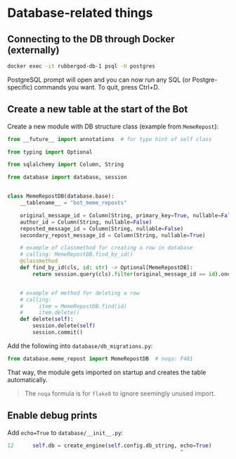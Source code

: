 # Database-related things

## Connecting to the DB through Docker (externally)

```bash
docker exec -it rubbergod-db-1 psql -U postgres
```

PostgreSQL prompt will open and you can now run any SQL (or Postgre-specific) commands you want. To quit, press Ctrl+D.

## Create a new table at the start of the Bot

Create a new module with DB structure class (example from `MemeRepost`):

```python
from __future__ import annotations  # for type hint of self class

from typing import Optional

from sqlalchemy import Column, String

from database import database, session


class MemeRepostDB(database.base):
    __tablename__ = "bot_meme_reposts"

    original_message_id = Column(String, primary_key=True, nullable=False, unique=True)
    author_id = Column(String, nullable=False)
    reposted_message_id = Column(String, nullable=False)
    secondary_repost_message_id = Column(String, nullable=True)

    # example of classmethod for creating a row in database
    # calling: MemeRepostDB.find_by_id()
    @classmethod
    def find_by_id(cls, id: str) -> Optional[MemeRepostDB]:
        return session.query(cls).filter(original_message_id == id).one_or_none()


    # example of method for deleting a row
    # calling:
    #     item = MemeRepostDB.find(id)
    #     item.delete()
    def delete(self):
        session.delete(self)
        session.commit()
```

Add the following into `database/db_migrations.py`:

```python
from database.meme_repost import MemeRepostDB  # noqa: F401
```

That way, the module gets imported on startup and creates the table automatically.

> The `noqa` formula is for `flake8` to ignore seemingly unused import.

## Enable debug prints

Add `echo=True` to `database/__init__.py`:
```python
12      self.db = create_engine(self.config.db_string, echo=True)
                                                       ^
```
